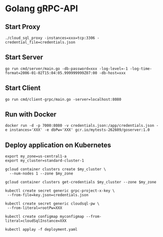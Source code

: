 # Golang gRPC-API

## Start Proxy
```
./cloud_sql_proxy -instances=xxx=tcp:3306 -credential_file=credentials.json
```

## Start Server
```
go run cmd/server/main.go -db-password=xxx -log-level=-1 -log-time-format=2006-01-02T15:04:05.999999999Z07:00 -db-host=xxx
```

## Start Client
```
go run cmd/client-grpc/main.go -server=localhost:8080
```

## Run with Docker
```
docker run -d -p 7000:8080 -v credentials.json:/app/credentials.json -e instances='XXX' -e dbPw='XXX' gcr.io/mytests-262609/goserver:1.0
````

## Deploy application on Kubernetes
```
export my_zone=us-central1-a  
export my_cluster=standard-cluster-1  

gcloud container clusters create $my_cluster \  
  --num-nodes 1 --zone $my_zone  
  
gcloud container clusters get-credentials $my_cluster --zone $my_zone  

kubectl create secret generic grpc-project-x-key \  
 --from-file=key.json=credentials.json  

kubectl create secret generic cloudsql-pw \  
 --from-literal=rootPw=XXX  
 
kubectl create configmap myconfigmap --from-literal=cloudSqlInstance=XXX  

kubectl applay -f deployment.yaml  
```

